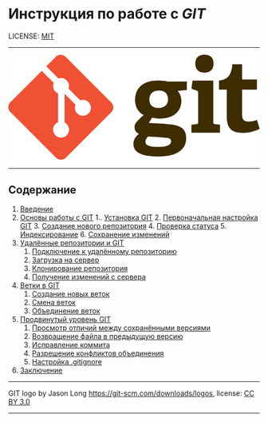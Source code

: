 # Инструкция по работе с *GIT*

LICENSE: [MIT](license.md)

---

![logo](logo.png)

---

## Содержание

1. [Введение](01.md)
2. [Основы работы с GIT](02.md)
    1.. [Установка GIT](02_1.md)
    2. [Первоначальная настройка GIT](02_2.md)
    3. [Создание нового репозитория](02_3.md)
    4. [Проверка статуса](02_4.md)
    5. [Индексирование](02_5.md)
    6. [Сохранение изменений](02_6.md)
3. [Удалённые репозитории и GIT](03.md)
    1. [Подключение к удалённому репозиторию](03_1.md)
    2. [Загрузка на сервер](03_2.md)
    3. [Клонирование репозитория](03_3.md)
    4. [Получение изменений с сервера](03_4.md)
4. [Ветки в GIT](04.md)
    1. [Создание новых веток](04_1.md)
    2. [Смена веток](04_2.md)
    3. [Объединение веток](04_3.md)
5. [Продвинутый уровень GIT](05.md)
    1. [Просмотр отличий между сохранёнными версиями](05_1.md)
    2. [Возвращение файла в предыдущую версию](05_2.md)
    3. [Исправление коммита](05_3.md)
    4. [Разрешение конфликтов объединения](05_4.md)
    5. [Настройка .gitignore](05_5.md)
6. [Заключение](06.md)

---

GIT logo by Jason Long <https://git-scm.com/downloads/logos>, license: [CC BY 3.0](https://creativecommons.org/licenses/by/3.0/)

---
